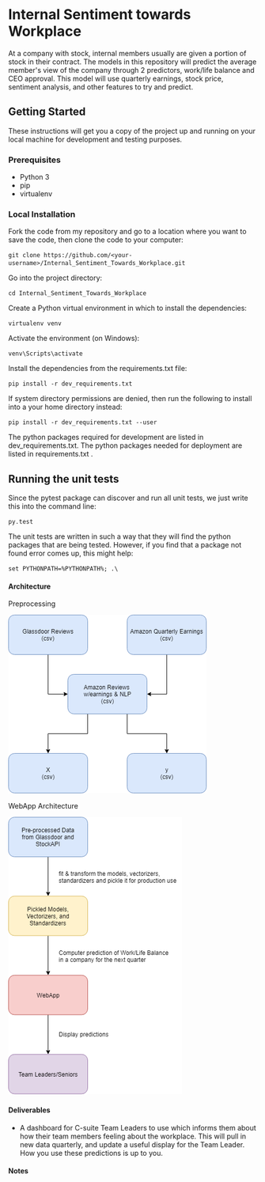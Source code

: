 # Internal Sentiment towards Workplace

At a company with stock, internal members usually are given a portion of stock in their contract. The models in this repository will predict the average member's  view of the company through 2 predictors, work/life balance and CEO approval. This model will use quarterly earnings, stock price, sentiment analysis, and other features to try and predict.

## Getting Started
These instructions will get you a copy of the project up and running on your local machine for development and testing purposes.

### Prerequisites
- Python 3
- pip
- virtualenv

### Local Installation
Fork the code from my repository and go to a location where you want to save the code, then clone the code to your computer:

```
git clone https://github.com/<your-username>/Internal_Sentiment_Towards_Workplace.git
```
Go into the project directory:
```
cd Internal_Sentiment_Towards_Workplace
```
Create a Python virtual environment in which to install the dependencies:
```
virtualenv venv
```
Activate the environment (on Windows):
```
venv\Scripts\activate
```
Install the dependencies from the requirements.txt file:
```
pip install -r dev_requirements.txt
```
If system directory permissions are denied, then run the following to install into a your home directory instead:
```
pip install -r dev_requirements.txt --user
```
The python packages required for development are listed in dev_requirements.txt. The python packages needed for deployment are listed in requirements.txt .
## Running the unit tests
Since the pytest package can discover and run all unit tests, we just write this into the command line:
```
py.test
```
The unit tests are written in such a way that they will find the python packages that are being tested. However, if you find that a package not found error comes up, this might help:
```
set PYTHONPATH=%PYTHONPATH%; .\
```
#### Architecture
Preprocessing

![Preprocessing](img/preprocessing.png)

WebApp Architecture

![Architecture of web app](img/webapp_flowchart.png)


#### Deliverables

* A dashboard for C-suite Team Leaders to use which informs them about how their team members feeling about the workplace. This will pull in new data quarterly, and update a useful display for the Team Leader. How you use these predictions is up to you.

#### Notes
